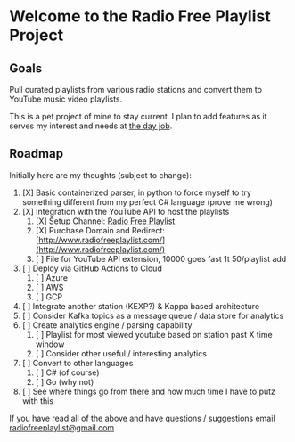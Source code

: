 # Welcome to the Radio Free Playlist Project

## Goals
Pull curated playlists from various radio stations and convert them to YouTube music video playlists.

This is a pet project of mine to stay current. I plan to add features as it serves my interest and needs at [the day job](https://www.linkedin.com/in/bfdmurray).

## Roadmap
Initially here are my thoughts (subject to change):

1. [X] Basic containerized parser, in python to force myself to try something different from my perfect C# language (prove me wrong)
2. [X] Integration with the YouTube API to host the playlists
   1. [X] Setup Channel: [Radio Free Playlist](https://www.youtube.com/channel/UCCwqY9d3WjLjtAzwfgUbl6w)
   2. [X] Purchase Domain and Redirect: [http://www.radiofreeplaylist.com/](http://www.radiofreeplaylist.com/)
   3. [ ] File for YouTube API extension, 10000 goes fast 1t 50/playlist add
3. [ ] Deploy via GitHub Actions to Cloud
   1. [ ] Azure
   2. [ ] AWS
   3. [ ] GCP
4. [ ] Integrate another station (KEXP?) & Kappa based architecture
5. [ ] Consider Kafka topics as a message queue / data store for analytics
6. [ ] Create analytics engine / parsing capability
   1. [ ] Playlist for most viewed youtube based on station past X time window
   2. [ ] Consider other useful / interesting analytics
7. [ ] Convert to other languages
   1. [ ] C# (of course)
   2. [ ] Go (why not)
8. [ ] See where things go from there and how much time I have to putz with this

If you have read all of the above and have questions / suggestions email [radiofreeplaylist@gmail.com](mailto:radiofreeplaylist@gmail.com)
